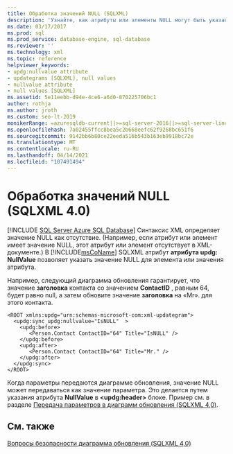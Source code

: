 ```yaml
---
title: Обработка значений NULL (SQLXML)
description: 'Узнайте, как атрибуты или элементы NULL могут быть указаны в SQLXML 4,0 диаграмма обновления с помощью атрибута атрибута updg: NullValue.'
ms.date: 03/17/2017
ms.prod: sql
ms.prod_service: database-engine, sql-database
ms.reviewer: ''
ms.technology: xml
ms.topic: reference
helpviewer_keywords:
- updg:nullvalue attribute
- updategrams [SQLXML], null values
- nullvalue attribute
- null values [SQLXML]
ms.assetid: 5e11eebb-d94e-4ce6-a6d0-870225706bc1
author: rothja
ms.author: jroth
ms.custom: seo-lt-2019
monikerRange: =azuresqldb-current||>=sql-server-2016||>=sql-server-linux-2017||=azuresqldb-mi-current
ms.openlocfilehash: 7a02455ffcc8bea5c2b668eefc62f9268bc651f6
ms.sourcegitcommit: 9142bb6b80ce22eeda516b543b163eb9918bc72e
ms.translationtype: MT
ms.contentlocale: ru-RU
ms.lasthandoff: 04/14/2021
ms.locfileid: "107491494"
---
```

# <a name="null-handling-sqlxml-40"></a>Обработка значений NULL (SQLXML 4.0)
[!INCLUDE [SQL Server Azure SQL Database](../../../includes/applies-to-version/sql-asdb.md)]
  Синтаксис XML определяет значение NULL как отсутствие. (Например, если атрибут или элемент имеет значение NULL, этот атрибут или элемент отсутствует в XML-документе.) В [!INCLUDE[msCoName](../../../includes/msconame-md.md)] SQLXML атрибут **атрибута updg: NullValue** позволяет указать значение NULL для элемента или значения атрибута.  
  
 Например, следующий диаграмма обновления гарантирует, что значение **заголовка** контакта со значением **ContactID** , равным 64, будет равно null, а затем обновите значение **заголовка** на «Mr». для этого контакта.  
  
```  
<ROOT xmlns:updg="urn:schemas-microsoft-com:xml-updategram">  
  <updg:sync updg:nullvalue="IsNULL"  >  
    <updg:before>  
       <Person.Contact ContactID="64" Title="IsNULL" />  
    </updg:before>  
    <updg:after>  
       <Person.Contact ContactID="64" Title="Mr." />  
    </updg:after>  
  </updg:sync>  
</ROOT>  
```  
  
 Когда параметры передаются диаграмме обновления, значение NULL может передаваться как значение параметра. Это делается путем указания атрибута **NullValue** в **\<updg:header>** блоке. Пример см. в разделе [Передача параметров в диаграмм обновления &#40;SQLXML 4,0&#41;](../../../relational-databases/sqlxml-annotated-xsd-schemas-xpath-queries/updategrams/passing-parameters-to-updategrams-sqlxml-4-0.md).  
  
## <a name="see-also"></a>См. также  
 [Вопросы безопасности диаграмма обновления &#40;SQLXML 4,0&#41;](../../../relational-databases/sqlxml-annotated-xsd-schemas-xpath-queries/security/updategram-security-considerations-sqlxml-4-0.md)  
  
  
